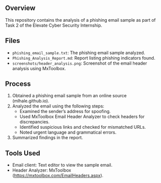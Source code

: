 ## Overview
This repository contains the analysis of a phishing email sample as part of Task 2 of the Elevate Cyber Security Internship.

## Files
- `phishing_email_sample.txt`: The phishing email sample analyzed.
- `Phishing_Analysis_Report.md`: Report listing phishing indicators found.
- `screenshots/header_analysis.png`: Screenshot of the email header analysis using MxToolbox.

## Process
1. Obtained a phishing email sample from an online source (mlhale.github.io).
2. Analyzed the email using the following steps:
   - Examined the sender’s address for spoofing.
   - Used MxToolbox Email Header Analyzer to check headers for discrepancies.
   - Identified suspicious links and checked for mismatched URLs.
   - Noted urgent language and grammatical errors.
3. Summarized findings in the report.

## Tools Used
- Email client: Text editor to view the sample email.
- Header Analyzer: MxToolbox (https://mxtoolbox.com/EmailHeaders.aspx).
